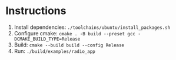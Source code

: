 # Instructions
1. Install dependencies: ```./toolchains/ubuntu/install_packages.sh```
2. Configure cmake: ```cmake . -B build --preset gcc -DCMAKE_BUILD_TYPE=Release```
3. Build: ```cmake --build build --config Release```
4. Run: ```./build/examples/radio_app```